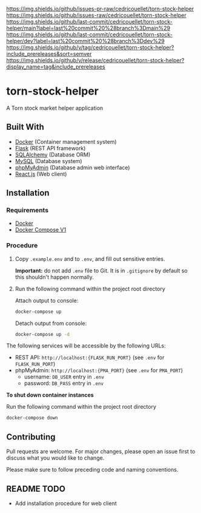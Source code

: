 https://img.shields.io/github/issues-pr-raw/cedricouellet/torn-stock-helper
https://img.shields.io/github/issues-raw/cedricouellet/torn-stock-helper
https://img.shields.io/github/last-commit/cedricouellet/torn-stock-helper/main?label=last%20commit%20%28branch%3Dmain%29
https://img.shields.io/github/last-commit/cedricouellet/torn-stock-helper/dev?label=last%20commit%20%28branch%3Ddev%29
https://img.shields.io/github/v/tag/cedricouellet/torn-stock-helper?include_prereleases&sort=semver
https://img.shields.io/github/v/release/cedricouellet/torn-stock-helper?display_name=tag&include_prereleases

# torn-stock-helper

A Torn stock market helper application

## Built With

- [Docker](https://www.docker.com/) (Container management system)
- [Flask](https://flask.palletsprojects.com/) (REST API framework)
- [SQLAlchemy](https://www.sqlalchemy.org/) (Database ORM)
- [MySQL](https://www.mysql.com/) (Database system)
- [phpMyAdmin](https://www.phpmyadmin.net/) (Database admin web interface)
- [React.js](https://reactjs.org/) (Web client)


## Installation

### Requirements

- [Docker](https://www.docker.com/)
- [Docker Compose V1](https://docs.docker.com/compose/)

### Procedure

1. Copy `.example.env` and to `.env`, and fill out sensitive entries.

    **Important:** do not add `.env` file to Git. It is in `.gitignore` by default so this shouldn't happen normally.

2. Run the following command within the project root directory

    Attach output to console:
    ```bash
    docker-compose up
    ```
    Detach output from console:
    ```bash
    docker-compose up -d
    ```

The following services will be accessible by the following URLs:
    
- REST API: `http://localhost:{FLASK_RUN_PORT}` (see `.env` for `FLASK_RUN_PORT`)
- phpMyAdmin: `http://localhost:{PMA_PORT}` (see `.env` for `PMA_PORT`)
    - username: `DB_USER` entry in `.env`
    - password: `DB_PASS` entry in `.env`

**To shut down container instances**

Run the following command within the project root directory

```bash
docker-compose down
```

## Contributing

Pull requests are welcome. 
For major changes, please open an issue first to discuss what you would like to change.

Please make sure to follow preceding code and naming conventions.

## README TODO
- Add installation procedure for web client